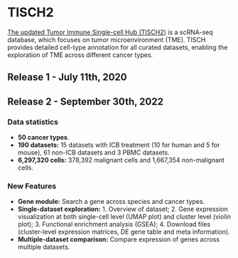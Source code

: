 # TISCH2
[The updated Tumor Immune Single-cell Hub (TISCH2)](http://tisch.comp-genomics.org/home/) is a scRNA-seq database, which focuses on tumor microenvironment (TME). TISCH provides detailed cell-type annotation for all curated datasets, enabling the exploration of TME across different cancer types.

## Release 1 - July 11th, 2020
## Release 2 - September 30th, 2022
### Data statistics
- **50 cancer types**.
- **190 datasets:** 15 datasets with ICB treatment (10 for human and 5 for mouse), 61 non-ICB datasets and 3 PBMC datasets.
- **6,297,320 cells:** 378,392 malignant cells and 1,667,354 non-malignant cells.

### New Features
- **Gene module:** Search a gene across species and cancer types.
- **Single-dataset exploration:** 1. Overview of dataset; 2. Gene expression visualization at both single-cell level (UMAP plot) and cluster level (violin plot); 3. Functional enrichment analysis (GSEA); 4. Download files (cluster-level expression matrices, DE gene table and meta information).
- **Multiple-dataset comparison:** Compare expression of genes across multiple datasets.
